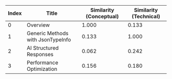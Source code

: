 | Index | Title | Similarity (Conceptual) | Similarity (Technical) |
|-------|-------|-------------------------|------------------------|
| 0 | Overview | 1.000 | 0.133 |
| 1 | Generic Methods with JsonTypeInfo | 0.133 | 1.000 |
| 2 | AI Structured Responses | 0.062 | 0.242 |
| 3 | Performance Optimization | 0.156 | 0.180 |
